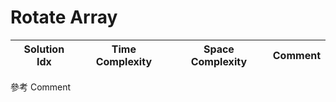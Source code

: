 # Rotate Array

| Solution Idx | Time Complexity | Space Complexity | Comment |
| ------------ | --------------- | ---------------- | ------- |

參考 Comment
